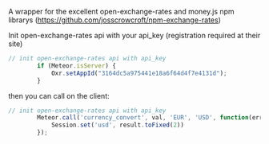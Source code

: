 A wrapper for the excellent open-exchange-rates and money.js npm librarys (https://github.com/josscrowcroft/npm-exchange-rates)

Init open-exchange-rates api with your api_key (registration required at their site)

```js
// init open-exchange-rates api with api_key
		if (Meteor.isServer) {
        	Oxr.setAppId("3164dc5a975441e18a6f64d4f7e4131d");
		}
```

then you can call on the client:
```js
// init open-exchange-rates api with api_key
        Meteor.call('currency_convert', val, 'EUR', 'USD', function(err, result) {
            Session.set('usd', result.toFixed(2))
        });
```
